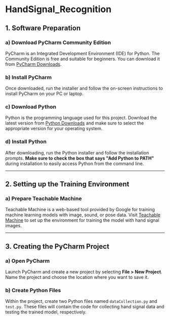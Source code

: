 # HandSignal_Recognition


## 1. Software Preparation

### a) Download PyCharm Community Edition
PyCharm is an Integrated Development Environment (IDE) for Python. The Community Edition is free and suitable for beginners. You can download it from [PyCharm Downloads](https://www.jetbrains.com/pycharm/download/?section=windows).

### b) Install PyCharm
Once downloaded, run the installer and follow the on-screen instructions to install PyCharm on your PC or laptop.

### c) Download Python
Python is the programming language used for this project. Download the latest version from [Python Downloads](https://www.python.org/downloads/) and make sure to select the appropriate version for your operating system.

### d) Install Python
After downloading, run the Python installer and follow the installation prompts. **Make sure to check the box that says "Add Python to PATH"** during installation to easily access Python from the command line.

---

## 2. Setting up the Training Environment

### a) Prepare Teachable Machine
Teachable Machine is a web-based tool provided by Google for training machine learning models with image, sound, or pose data. Visit [Teachable Machine](https://teachablemachine.withgoogle.com/) to set up the environment for training the model with hand signal images.

---

## 3. Creating the PyCharm Project

### a) Open PyCharm
Launch PyCharm and create a new project by selecting **File > New Project**. Name the project and choose the location where you want to save it.

### b) Create Python Files
Within the project, create two Python files named `dataCollection.py` and `test.py`. These files will contain the code for collecting hand signal data and testing the trained model, respectively.
